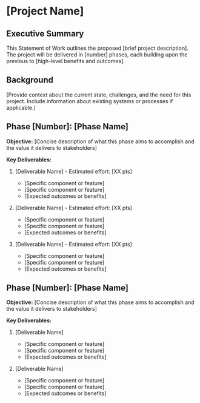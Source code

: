 # [Project Name]

## Executive Summary

This Statement of Work outlines the proposed [brief project description]. The project will be delivered in [number] phases, each building upon the previous to [high-level benefits and outcomes].

## Background

[Provide context about the current state, challenges, and the need for this project. Include information about existing systems or processes if applicable.]

## Phase [Number]: [Phase Name]

**Objective:** [Concise description of what this phase aims to accomplish and the value it delivers to stakeholders]

**Key Deliverables:**

1. [Deliverable Name] - Estimated effort: [XX pts]
   - [Specific component or feature]
   - [Specific component or feature]
   - [Expected outcomes or benefits]

2. [Deliverable Name] - Estimated effort: [XX pts]
   - [Specific component or feature]
   - [Specific component or feature]
   - [Expected outcomes or benefits]

3. [Deliverable Name] - Estimated effort: [XX pts]
   - [Specific component or feature]
   - [Specific component or feature]
   - [Expected outcomes or benefits]

## Phase [Number]: [Phase Name]

**Objective:** [Concise description of what this phase aims to accomplish and the value it delivers to stakeholders]

**Key Deliverables:**

1. [Deliverable Name]
   - [Specific component or feature]
   - [Specific component or feature]
   - [Expected outcomes or benefits]

2. [Deliverable Name]
   - [Specific component or feature]
   - [Specific component or feature]
   - [Expected outcomes or benefits]
